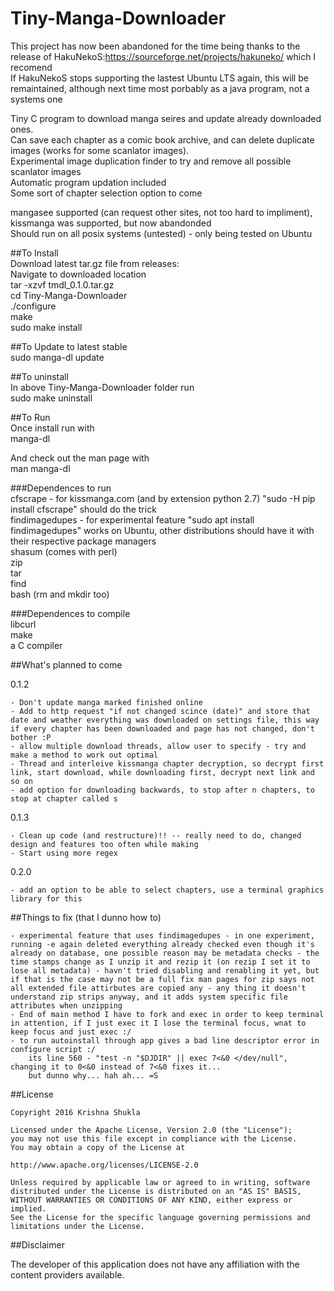 # Tiny-Manga-Downloader   
  
This project has now been abandoned for the time being thanks to the release of HakuNekoS:https://sourceforge.net/projects/hakuneko/ which I recomend  
If HakuNekoS stops supporting the lastest Ubuntu LTS again, this will be remaintained, although next time most porbably as a java program, not a systems one  
  
Tiny C program to download manga seires and update already downloaded ones.  
Can save each chapter as a comic book archive, and can delete duplicate images
(works for some scanlator images).  
Experimental image duplication finder to try and remove all possible
scanlator images  
Automatic program updation included  
Some sort of chapter selection option to come  
  
mangasee supported (can request other sites, not too hard to impliment), kissmanga was supported, but now abandonded  
Should run on all posix systems (untested) - only being tested on Ubuntu  
  
##To Install  
Download latest tar.gz file from releases:  
Navigate to downloaded location  
tar -xzvf tmdl\_0.1.0.tar.gz  
cd Tiny-Manga-Downloader  
./configure  
make  
sudo make install  
   
##To Update to latest stable  
sudo manga-dl update  
   
##To uninstall  
In above Tiny-Manga-Downloader folder run  
sudo make uninstall  
  
##To Run  
Once install run with  
manga-dl  
  
And check out the man page with  
man manga-dl  
  
###Dependences to run  
cfscrape - for kissmanga.com (and by extension python 2.7) "sudo -H pip install cfscrape" should do the trick   
findimagedupes - for experimental feature "sudo apt install findimagedupes" works on Ubuntu, other distributions should have it with their respective package managers  
shasum (comes with perl)  
zip  
tar  
find  
bash (rm and mkdir too)  
  
###Dependences to compile  
libcurl  
make  
a C compiler  
    
##What's planned to come  
  
0.1.2  
   
    - Don't update manga marked finished online  
    - Add to http request "if not changed scince (date)" and store that date and weather everything was downloaded on settings file, this way if every chapter has been downloaded and page has not changed, don't bother :P  
    - allow multiple download threads, allow user to specify - try and make a method to work out optimal   
    - Thread and interleive kissmanga chapter decryption, so decrypt first link, start download, while downloading first, decrypt next link and so on
    - add option for downloading backwards, to stop after n chapters, to stop at chapter called s  
  
0.1.3 
   
    - Clean up code (and restructure)!! -- really need to do, changed design and features too often while making  
    - Start using more regex  
  
0.2.0  
  
    - add an option to be able to select chapters, use a terminal graphics library for this  

##Things to fix (that I dunno how to)  
  
    - experimental feature that uses findimagedupes - in one experiment, running -e again deleted everything already checked even though it's already on database, one possible reason may be metadata checks - the time stamps change as I unzip it and rezip it (on rezip I set it to lose all metadata) - havn't tried disabling and renabling it yet, but if that is the case may not be a full fix man pages for zip says not all extended file attirbutes are copied any - any thing it doesn't understand zip strips anyway, and it adds system specific file attributes when unzipping  
    - End of main method I have to fork and exec in order to keep terminal in attention, if I just exec it I lose the terminal focus, wnat to keep focus and just exec :/  
    - to run autoinstall through app gives a bad line descriptor error in configure script :/
        its line 560 - "test -n "$DJDIR" || exec 7<&0 </dev/null", changing it to 0<&0 instead of 7<&0 fixes it...
        but dunno why... hah ah... =S
  
##License  
  
    Copyright 2016 Krishna Shukla                                           
                                                                        
    Licensed under the Apache License, Version 2.0 (the "License");         
    you may not use this file except in compliance with the License.        
    You may obtain a copy of the License at                                 
                                                                        
    http://www.apache.org/licenses/LICENSE-2.0                          
                                                                        
    Unless required by applicable law or agreed to in writing, software     
    distributed under the License is distributed on an "AS IS" BASIS,       
    WITHOUT WARRANTIES OR CONDITIONS OF ANY KIND, either express or implied.  
    See the License for the specific language governing permissions and     
    limitations under the License.                                          
  
##Disclaimer
  
The developer of this application does not have any affiliation with the content providers available.  
